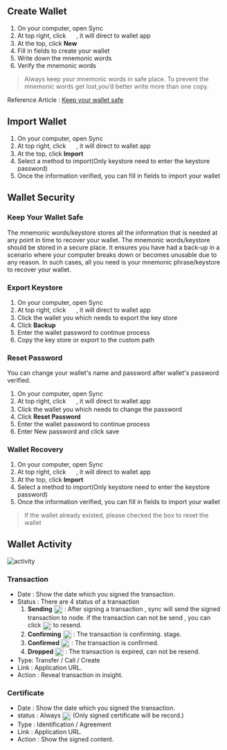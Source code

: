 ## Create  Wallet
1. On your computer, open Sync
2. At top right, click <img src="~@public/image/sync/wallets.png" width = "16px" height = "16px" align=center /> , it will direct to wallet app
3. At the top, click **New** 
4. Fill in fields to create your wallet 
5. Write down the mnemonic words
6. Verify the mnemonic words 

>Always keep your mnemonic words in safe place. To prevent the mnemonic words get lost,you’d better write more than one copy.

Reference Article :
[Keep your wallet safe](https://github.com/vechain/thor-sync.electron/wiki/Wallet#keep-your-wallet-safe) 

## Import Wallet 
1. On your computer, open Sync
2. At top right, click <img src="~@public/image/sync/wallets.png" width = "16px" height = "16px" align=center /> , it will direct to wallet app
3. At the top, click **Import** 
4. Select a method to import(Only keystore need to enter the keystore password)
5. Once the information verified, you can fill in fields to import your wallet 

## Wallet Security 
### Keep Your Wallet Safe
The mnemonic words/keystore stores all the information that is needed at any point in time to recover your wallet. The mnemonic words/keystore should be stored in a secure place. It ensures you have had a back-up in a scenario where your computer breaks down or becomes unusable due to any reason. In such cases, all you need is your mnemonic phrase/keystore to recover your wallet.

### Export Keystore
1. On your computer, open Sync
2. At top right, click <img src="~@public/image/sync/wallets.png" width = "16px" height = "16px" align=center />  , it will direct to wallet app
3. Click the wallet you which needs to export the key store
4. Click **Backup**
5. Enter the wallet password to continue process 
6. Copy the key store or export to the custom path

### Reset Password 
You can change your wallet's name and password after wallet's password verified. 
1. On your computer, open Sync
2. At top right, click <img src="~@public/image/sync/wallets.png" width = "16px" height = "16px" align=center />  , it will direct to wallet app
3. Click the wallet you which needs to change the password
4. Click **Reset Password**
5. Enter the wallet password to continue process
6. Enter New password and click save

### Wallet Recovery
1. On your computer, open Sync
2. At top right, click <img src="~@public/image/sync/wallets.png" width = "16px" height = "16px" align=center /> , it will direct to wallet app
3. At the top, click **Import** 
4. Select a method to import(Only keystore need to enter the keystore password)
5. Once the information verified, you can fill in fields to import your wallet 
   
> If the wallet already existed, please checked the box to reset the wallet 

## Wallet Activity
![activity](~@public/image/sync/wallet-detail-activity.png)

### Transaction
- Date : Show the date which you signed the transaction.
- Status : There are 4 status of a transaction
    1. **Sending** <img src="~@public/image/sync/sending.png"  height = "20px" align=center />
  : After signing a transaction , sync will send the signed transaction to node. if the transaction can not be send , you can click  <img src="~@public/image/sync/retry.png"  height = "20px" align=center /> to resend. 
    2. **Confirming** <img src="~@public/image/sync/confirming.png"  height = "20px" align=center /> : The transaction is confirming. stage.
    3. **Confirmed** <img src="~@public/image/sync/confirmed.png"  height = "20px" align=center /> : The transaction is confirmed.
    4. **Dropped** <img src="~@public/image/sync/error.png"  height = "20px" align=center />  :  The transaction is expired, can not be resend. 
- Type: Transfer / Call / Create
- Link : Application URL.
- Action : Reveal transaction in insight.

### Certificate
- Date : Show the date which you signed the transaction.
- status : Always <img src="~@public/image/sync/confirmed.png"  height = "20px" align=center /> (Only signed certificate will be record.)
- Type : Identification / Agreement 
- Link : Application URL.
- Action : Show the signed content.